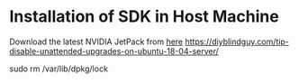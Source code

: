 # Installation of SDK in Host Machine 

Download the latest NVIDIA JetPack from [here](https://developer.nvidia.com/nvidia-sdk-manager
)
https://diyblindguy.com/tip-disable-unattended-upgrades-on-ubuntu-18-04-server/

sudo rm /var/lib/dpkg/lock
